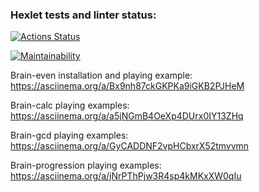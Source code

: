 ### Hexlet tests and linter status:
[![Actions Status](https://github.com/sergey-royt/python-project-49/workflows/hexlet-check/badge.svg)](https://github.com/sergey-royt/python-project-49/actions)

[![Maintainability](https://api.codeclimate.com/v1/badges/da8be663422fc96a61ea/maintainability)](https://codeclimate.com/github/sergey-royt/python-project-49/maintainability)

Brain-even installation and playing example: https://asciinema.org/a/Bx9nh87ckGKPKa9iGKB2PJHeM

Brain-calc playing examples: https://asciinema.org/a/a5jNGmB4OeXp4DUrx0IY13ZHq

Brain-gcd playing examples: https://asciinema.org/a/GyCADDNF2vpHCbxrX52tmvvmn

Brain-progression playing examples: https://asciinema.org/a/jNrPThPjw3R4sp4kMKxXW0qIu
